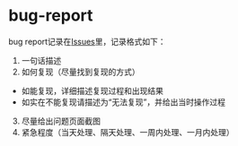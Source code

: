 # bug-report

bug report记录在[Issues](https://github.com/Boltz-Technology/bug-report/issues)里，记录格式如下：

1. 一句话描述
2. 如何复现（尽量找到复现的方式）
  * 如能复现，详细描述复现过程和出现结果
  * 如实在不能复现请描述为“无法复现”，并给出当时操作过程
3. 尽量给出问题页面截图
4. 紧急程度（当天处理、隔天处理、一周内处理、一月内处理）
